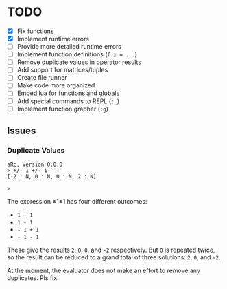 # TODO

- [x] Fix functions
- [x] Implement runtime errors
- [ ] Provide more detailed runtime errors
- [ ] Implement function definitions (`f x = ...`)
- [ ] Remove duplicate values in operator results
- [ ] Add support for matrices/tuples
- [ ] Create file runner
- [ ] Make code more organized
- [ ] Embed lua for functions and globals
- [ ] Add special commands to REPL (`:_`)
- [ ] Implement function grapher (`:g`)

## Issues

### Duplicate Values

```
aRc, version 0.0.0
> +/- 1 +/- 1
[-2 : N, 0 : N, 0 : N, 2 : N]

>
```

The expression ±1±1 has four different outcomes:

- `1 + 1`
- `1 - 1`
- `- 1 + 1`
- `- 1 - 1`

These give the results `2`, `0`, `0`, and `-2` respectively. But `0` is repeated twice, so the result can be reduced to a grand total of three solutions: `2`, `0`, and `-2`.

At the moment, the evaluator does not make an effort to remove any duplicates. Pls fix.
